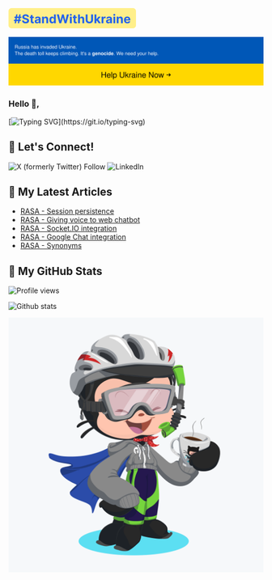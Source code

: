 [![Stand With Ukraine](https://raw.githubusercontent.com/vshymanskyy/StandWithUkraine/main/badges/StandWithUkraine.svg)](https://www.weaponstoukraine.com/)

[![Stand With Ukraine](https://raw.githubusercontent.com/vshymanskyy/StandWithUkraine/main/banner2-direct.svg)](https://stand-with-ukraine.pp.ua)

### Hello 👋,
[![Typing SVG](https://readme-typing-svg.herokuapp.com?font=Fira+Code&pause=1000&color=093656&background=FFFFFF00&repeat=false&random=false&width=435&lines=I'm+Petr+Janik.)](https://git.io/typing-svg)

## 🔗 Let's Connect!
![X (formerly Twitter) Follow](https://img.shields.io/twitter/follow/petajanik)
![LinkedIn](https://img.shields.io/badge/LinkedIn-0077B5?logo=linkedin)

## 📝 My Latest Articles
<!-- BLOG-POST-LIST:START -->
- [RASA - Session persistence](https://dev.to/petr7555/rasa-session-persistence-2a3b)
- [RASA - Giving voice to web chatbot](https://dev.to/petr7555/rasa-giving-voice-to-web-chatbot-4aho)
- [RASA - Socket.IO integration](https://dev.to/petr7555/rasa-socket-io-integration-pfo)
- [RASA - Google Chat integration](https://dev.to/petr7555/rasa-google-chat-integration-3gkn)
- [RASA - Synonyms](https://dev.to/petr7555/rasa-synonyms-3ljh)
<!-- BLOG-POST-LIST:END -->

## 🌟 My GitHub Stats
![Profile views](https://komarev.com/ghpvc/?username=petr7555&color=093656)

![Github stats](https://github-readme-stats.vercel.app/api?username=petr7555&show_icons=true&theme=dark)

![octocat](https://raw.githubusercontent.com/petr7555/petr7555/master/octocat.png)

<!--
**petr7555/petr7555** is a ✨ _special_ ✨ repository because its `README.md` (this file) appears on your GitHub profile.

Here are some ideas to get you started:

- 🔭 I’m currently working on ...
- 🌱 I’m currently learning ...
- 👯 I’m looking to collaborate on ...
- 🤔 I’m looking for help with ...
- 💬 Ask me about ...
- 📫 How to reach me: ...
- 😄 Pronouns: ...
- ⚡ Fun fact: ...
-->
